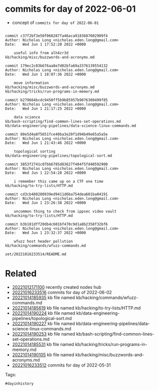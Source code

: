 # commits for day of 2022-06-01

- concept of `commits for day of 2022-06-01`

```

commit c37f2bf3e50f060287fa46aca9183687602909f4
Author: Nicholas Long <nicholas.eden.long@gmail.com>
Date:   Wed Jun 1 17:52:20 2022 +0000

    useful info from alh4zr3d
kb/hacking/misc/buzzwords-and-acronyms.md

commit 179ec2c03b676aa8e7d02bfa69a3376139554132
Author: Nicholas Long <nicholas.eden.long@gmail.com>
Date:   Wed Jun 1 18:07:36 2022 +0000

    move information
kb/hacking/misc/buzzwords-and-acronyms.md
kb/hacking/tricks/run-programs-in-memory.md

commit b279664bcdc9450ff5b9b85957b9076309499f85
Author: Nicholas Long <nicholas.eden.long@gmail.com>
Date:   Wed Jun 1 21:17:25 2022 +0000

    data science
kb/bash-scripting/find-common-lines-set-operations.md
kb/data-engineering-pipelines/data-science-linux-commands.md

commit 80e5d4a8f5651fce40ba3e20f1d94b49e65a5a5e
Author: Nicholas Long <nicholas.eden.long@gmail.com>
Date:   Wed Jun 1 21:43:46 2022 +0000

    topological sorting
kb/data-engineering-pipelines/topological-sort.md

commit 3853f2741c07bb6785d83627f404f5fd40592900
Author: Nicholas Long <nicholas.eden.long@gmail.com>
Date:   Wed Jun 1 22:54:28 2022 +0000

    i remember this came up on a CTF one time
kb/hacking/to-try-lists/HTTP.md

commit cd3cb488280939ed9411d6ba754dea601ba04191
Author: Nicholas Long <nicholas.eden.long@gmail.com>
Date:   Wed Jun 1 23:26:38 2022 +0000

    uncommon thing to check from ippsec video vault
kb/hacking/to-try-lists/HTTP.md

commit b3b101dff20db4c601bf470c9d1a8b2358f32bf6
Author: Nicholas Long <nicholas.eden.long@gmail.com>
Date:   Wed Jun 1 23:32:37 2022 +0000

    wfuzz host header pollution
kb/hacking/commands/wfuzz-commands.md
```

` zet/20221016233514/README.md `

# Related

- [20221012171100](/zet/20221012171100/README.md) recently created nodes hub
- [20221016233516](/zet/20221016233516/README.md) commits for day of 2022-06-02
- [20221014185935](/zet/20221014185935/README.md) kb file named kb/hacking/commands/wfuzz-commands.md
- [20221014185619](/zet/20221014185619/README.md) kb file named kb/hacking/to-try-lists/HTTP.md
- [20221014190224](/zet/20221014190224/README.md) kb file named kb/data-engineering-pipelines/topological-sort.md
- [20221014190227](/zet/20221014190227/README.md) kb file named kb/data-engineering-pipelines/data-science-linux-commands.md
- [20221014190253](/zet/20221014190253/README.md) kb file named kb/bash-scripting/find-common-lines-set-operations.md
- [20221014185531](/zet/20221014185531/README.md) kb file named kb/hacking/tricks/run-programs-in-memory.md
- [20221014190105](/zet/20221014190105/README.md) kb file named kb/hacking/misc/buzzwords-and-acronyms.md
- [20221016233512](/zet/20221016233512/README.md) commits for day of 2022-05-31

Tags:

    #dayinhistory
